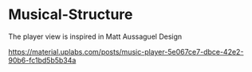 # Musical-Structure

The player view is inspired in Matt Aussaguel Design

https://material.uplabs.com/posts/music-player-5e067ce7-dbce-42e2-90b6-fc1bd5b5b34a
